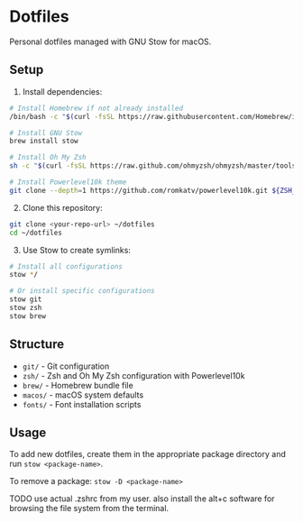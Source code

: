 # Dotfiles

Personal dotfiles managed with GNU Stow for macOS.

## Setup

1. Install dependencies:
```bash
# Install Homebrew if not already installed
/bin/bash -c "$(curl -fsSL https://raw.githubusercontent.com/Homebrew/install/HEAD/install.sh)"

# Install GNU Stow
brew install stow

# Install Oh My Zsh
sh -c "$(curl -fsSL https://raw.github.com/ohmyzsh/ohmyzsh/master/tools/install.sh)"

# Install Powerlevel10k theme
git clone --depth=1 https://github.com/romkatv/powerlevel10k.git ${ZSH_CUSTOM:-$HOME/.oh-my-zsh/custom}/themes/powerlevel10k
```

2. Clone this repository:
```bash
git clone <your-repo-url> ~/dotfiles
cd ~/dotfiles
```

3. Use Stow to create symlinks:
```bash
# Install all configurations
stow */

# Or install specific configurations
stow git
stow zsh
stow brew
```

## Structure

- `git/` - Git configuration
- `zsh/` - Zsh and Oh My Zsh configuration with Powerlevel10k
- `brew/` - Homebrew bundle file
- `macos/` - macOS system defaults
- `fonts/` - Font installation scripts

## Usage

To add new dotfiles, create them in the appropriate package directory and run `stow <package-name>`.

To remove a package: `stow -D <package-name>`

TODO use actual .zshrc from my user. also install the alt+c software for browsing the file system from the terminal.